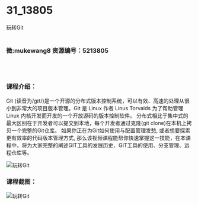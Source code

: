 # 31_13805
玩转Git
<br/></br>
<h3>微:mukewang8 资源编号：5213805</h3>
<br/></br>
<h3>课程介绍：</h3>
<p><a title="查看与 Git 相关的文章" target="_blank">Git</a> (读音为/gɪt/)是一个开源的分布式版本控制系统，可以有效、高速的处理从很小到非常大的项目版本管理。Git 是 Linux 作者 Linus Torvalds 为了帮助管理 Linux 内核开发而开发的一个开放源码的版本控制软件。 分布式相比于集中式的最大区别在于开发者可以提交到本地，每个开发者通过克隆(git clone)在本机上拷贝一个完整的Git仓库。 如果你正在为Git如何使用与配置管理发愁, 或者想要探索更有效率的代码版本管理方式, 那么该视频课程能帮你快速掌握这一技能，在本课程中，将为大家完整的阐述GIT工具的发展历史、GIT工具的使用、分支管理、远程仓库等。</p>
<p><img src="https://www.ko996.com/wp-content/uploads/img/2020/06/1-56-300x145.png" alt="玩转Git"></p>
<div class="info-desc">
<h3>课程截图：</h3>
<p><img src="https://www.ko996.com/wp-content/uploads/img/2020/06/2-63.png" alt="玩转Git"></p>


			
</div>
